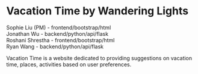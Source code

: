 # Vacation Time by Wandering Lights
  Sophie Liu (PM) - frontend/bootstrap/html
  <br>
  Jonathan Wu - backend/python/api/flask
  <br>
  Roshani Shrestha - frontend/bootstrap/html
  <br>
  Ryan Wang - backend/python/api/flask

Vacation Time is a website dedicated to providing suggestions on vacation time, places, activities based on user preferences. 